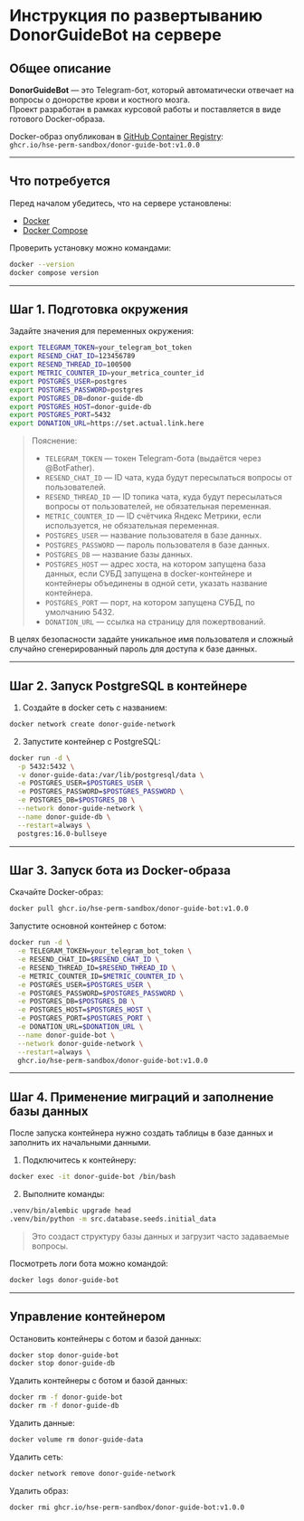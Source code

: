 #  Инструкция по развертыванию DonorGuideBot на сервере

##  Общее описание

**DonorGuideBot** — это Telegram-бот, который автоматически отвечает на вопросы о донорстве крови и костного мозга.  
Проект разработан в рамках курсовой работы и поставляется в виде готового Docker-образа.

Docker-образ опубликован в [GitHub Container Registry](https://github.com/hse-perm-sandbox/donor-guide-bot/pkgs/container/donor-guide-bot):  
`ghcr.io/hse-perm-sandbox/donor-guide-bot:v1.0.0`

---

## Что потребуется

Перед началом убедитесь, что на сервере установлены:

- [Docker](https://docs.docker.com/get-docker/)
- [Docker Compose](https://docs.docker.com/compose/)

Проверить установку можно командами:

```bash
docker --version
docker compose version
```

---

## Шаг 1. Подготовка окружения

Задайте значения для переменных окружения:

```bash
export TELEGRAM_TOKEN=your_telegram_bot_token
export RESEND_CHAT_ID=123456789
export RESEND_THREAD_ID=100500
export METRIC_COUNTER_ID=your_metrica_counter_id
export POSTGRES_USER=postgres
export POSTGRES_PASSWORD=postgres
export POSTGRES_DB=donor-guide-db
export POSTGRES_HOST=donor-guide-db
export POSTGRES_PORT=5432
export DONATION_URL=https://set.actual.link.here
```

>  Пояснение:
> - `TELEGRAM_TOKEN` — токен Telegram-бота (выдаётся через @BotFather).
> - `RESEND_CHAT_ID` — ID чата, куда будут пересылаться вопросы от пользователей.
> - `RESEND_THREAD_ID` — ID топика чата, куда будут пересылаться вопросы от пользователей, не обязательная переменная.
> - `METRIC_COUNTER_ID` — ID счётчика Яндекс Метрики, если используется, не обязательная переменная.
> - `POSTGRES_USER` — название пользователя в базе данных.
> - `POSTGRES_PASSWORD` — пароль пользователя в базе данных.
> - `POSTGRES_DB` — название базы данных.
> - `POSTGRES_HOST` — адрес хоста, на котором запущена база данных, если СУБД запущена в docker-контейнере и контейнеры объединены в одной сети, указать название контейнера.
> - `POSTGRES_PORT` — порт, на котором запущена СУБД, по умолчанию 5432.
> - `DONATION_URL` — ссылка на страницу для пожертвований.

В целях безопасности задайте уникальное имя пользователя и сложный случайно сгенерированный пароль для доступа к базе данных.

---

##  Шаг 2. Запуск PostgreSQL в контейнере

1. Создайте в docker сеть с названием:

```bash
docker network create donor-guide-network
```

2. Запустите контейнер с PostgreSQL:

```bash
docker run -d \
  -p 5432:5432 \
  -v donor-guide-data:/var/lib/postgresql/data \
  -e POSTGRES_USER=$POSTGRES_USER \
  -e POSTGRES_PASSWORD=$POSTGRES_PASSWORD \
  -e POSTGRES_DB=$POSTGRES_DB \
  --network donor-guide-network \
  --name donor-guide-db \
  --restart=always \
  postgres:16.0-bullseye
```
---

## Шаг 3. Запуск бота из Docker-образа

Скачайте Docker-образ:

```bash
docker pull ghcr.io/hse-perm-sandbox/donor-guide-bot:v1.0.0
```

Запустите основной контейнер с ботом:

```bash
docker run -d \
  -e TELEGRAM_TOKEN=your_telegram_bot_token \
  -e RESEND_CHAT_ID=$RESEND_CHAT_ID \
  -e RESEND_THREAD_ID=$RESEND_THREAD_ID \
  -e METRIC_COUNTER_ID=$METRIC_COUNTER_ID \
  -e POSTGRES_USER=$POSTGRES_USER \
  -e POSTGRES_PASSWORD=$POSTGRES_PASSWORD \
  -e POSTGRES_DB=$POSTGRES_DB \
  -e POSTGRES_HOST=$POSTGRES_HOST \
  -e POSTGRES_PORT=$POSTGRES_PORT \
  -e DONATION_URL=$DONATION_URL \
  --name donor-guide-bot \
  --network donor-guide-network \
  --restart=always \
  ghcr.io/hse-perm-sandbox/donor-guide-bot:v1.0.0
```
---

##  Шаг 4. Применение миграций и заполнение базы данных

После запуска контейнера нужно создать таблицы в базе данных и заполнить их начальными данными.

1. Подключитесь к контейнеру:

```bash
docker exec -it donor-guide-bot /bin/bash
```

2. Выполните команды:

```bash
.venv/bin/alembic upgrade head
.venv/bin/python -m src.database.seeds.initial_data
```

> Это создаст структуру базы данных и загрузит часто задаваемые вопросы.

Посмотреть логи бота можно командой:

```bash
docker logs donor-guide-bot
```
---

## Управление контейнером

Остановить контейнеры с ботом и базой данных:

```bash
docker stop donor-guide-bot
docker stop donor-guide-db
```

Удалить контейнеры с ботом и базой данных:

```bash
docker rm -f donor-guide-bot
docker rm -f donor-guide-db
```

Удалить данные:

```bash
docker volume rm donor-guide-data
```

Удалить сеть:

```bash
docker network remove donor-guide-network
```

Удалить образ:

```bash
docker rmi ghcr.io/hse-perm-sandbox/donor-guide-bot:v1.0.0
```
